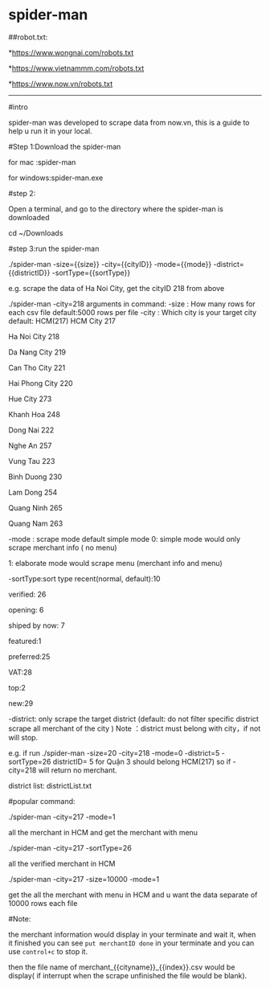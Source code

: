 # spider-man

##robot.txt:

*https://www.wongnai.com/robots.txt

*https://www.vietnammm.com/robots.txt

*https://www.now.vn/robots.txt


---

#intro

spider-man was developed to scrape data from now.vn, this is a guide to help u run it in your local.

#Step 1:Download the spider-man

for mac :spider-man

for windows:spider-man.exe

#step 2:

Open a terminal, and go to the directory where the spider-man is downloaded

cd ~/Downloads



#step 3:run the spider-man

./spider-man -size={{size}} -city={{cityID}} -mode={{mode}} -district={{districtID}} -sortType={{sortType}}

e.g. scrape the data of Ha Noi City, get the cityID 218 from above

 ./spider-man -city=218
arguments in command:
-size : How many rows for each csv file default:5000 rows per file
-city : Which city is your target city default: HCM(217)
 HCM City 217

Ha Noi City 218

Da Nang City 219

Can Tho City 221

Hai Phong City 220

Hue City 273

Khanh Hoa 248

Dong Nai 222

Nghe An 257

Vung Tau 223

Binh Duong 230

Lam Dong 254

Quang Ninh 265

Quang Nam 263

-mode : scrape mode default simple mode
  0: simple mode would only scrape merchant info ( no menu)

  1: elaborate mode would scrape menu (merchant info and menu)

-sortType:sort type 
recent(normal, default):10

verified: 26

opening: 6

shiped by now: 7

featured:1

preferred:25

VAT:28

top:2

new:29

-district: only scrape the target district (default: do not filter specific district scrape all merchant of the city )
Note ：district must belong with city，if not will stop.

e.g.  if run ./spider-man -size=20 -city=218 -mode=0 -district=5 -sortType=26  districtID= 5 for Quận 3 should  belong HCM(217)  so if -city=218 will return no merchant.         

district list:
districtList.txt

#popular command:

./spider-man -city=217 -mode=1  

all the merchant in HCM and get the merchant with menu

./spider-man -city=217  -sortType=26

all the verified merchant in HCM 

./spider-man -city=217  -size=10000 -mode=1

 get the all the merchant with menu in HCM and u want the data separate of 10000 rows each file



#Note:

the merchant information would display in your terminate and wait it, when it finished you can see `put merchantID done` in your terminate and you can use `control+c` to stop it.





then the file name of merchant_{{cityname}}_{{index}}.csv would be display( if interrupt when the scrape unfinished the file would be blank).










